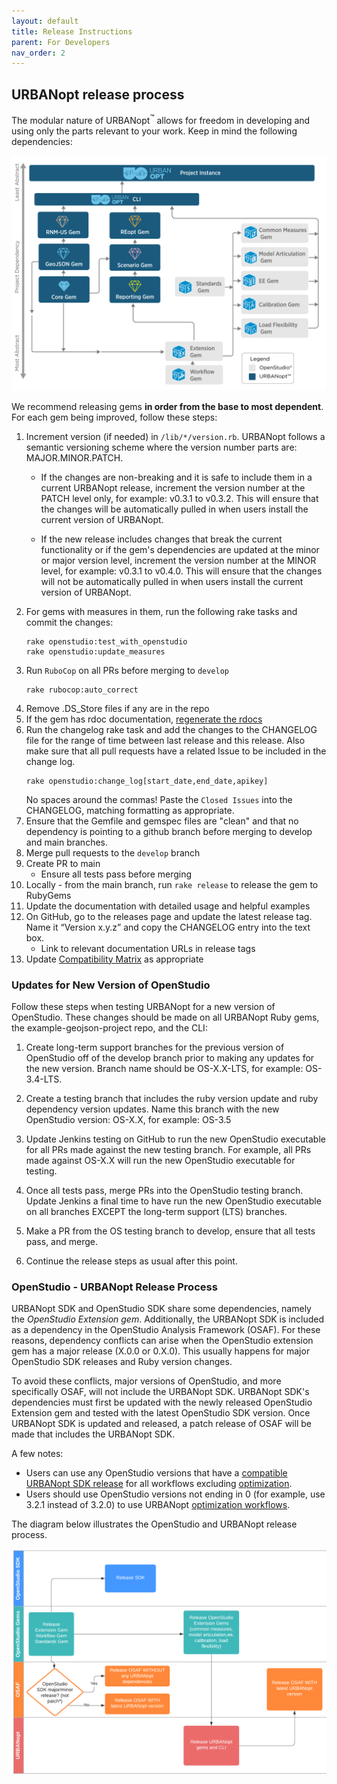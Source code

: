 ```yaml
---
layout: default
title: Release Instructions
parent: For Developers
nav_order: 2
---
```


## URBANopt release process

The modular nature of URBANopt<sup>&trade;</sup> allows for freedom in developing and using only the parts relevant to your work. Keep in mind the following dependencies:

![gem dependency chart](../doc_files/uo_dependency_rank.png)

We recommend releasing gems **in order from the base to most dependent**. For each gem being improved, follow these steps:

1. Increment version (if needed) in `/lib/*/version.rb`. URBANopt follows a semantic versioning scheme where the version number parts are: MAJOR.MINOR.PATCH.
	- If the changes are non-breaking and it is safe to include them in a current URBANopt release, increment the version number at the PATCH level only, for example: v0.3.1 to v0.3.2. This will ensure that the changes will be automatically pulled in when users install the current version of URBANopt.

	- If the new release includes changes that break the current functionality or if the gem's dependencies are updated at the minor or major version level, increment the version number at the MINOR level, for example: v0.3.1 to v0.4.0.  This will ensure that the changes will not be automatically pulled in when users install the current version of URBANopt.
1. For gems with measures in them, run the following rake tasks and commit the changes:
	```
	rake openstudio:test_with_openstudio
	rake openstudio:update_measures
	```
1. Run `RuboCop` on all PRs before merging to `develop`
    ```
	rake rubocop:auto_correct
	```
1. Remove .DS_Store files if any are in the repo
1. If the gem has rdoc documentation, [regenerate the rdocs](../developer_resources/developer_resources.md#generating-rdoc-documentation)
1. Run the changelog rake task and add the changes to the CHANGELOG file for the range of time between last release and this release. Also make sure that all pull requests have a related Issue to be included in the change log.
	```
	rake openstudio:change_log[start_date,end_date,apikey]
	```
    No spaces around the commas! Paste the `Closed Issues` into the CHANGELOG, matching formatting as appropriate.
1. Ensure that the Gemfile and gemspec files are "clean" and that no dependency is pointing to a github branch before merging to develop and main branches.
1. Merge pull requests to the `develop` branch
1. Create PR to main
    - Ensure all tests pass before merging
1. Locally - from the main branch, run `rake release` to release the gem to RubyGems
1. Update the documentation with detailed usage and helpful examples
1. On GitHub, go to the releases page and update the latest release tag. Name it “Version x.y.z” and copy the CHANGELOG entry into the text box.
    - Link to relevant documentation URLs in release tags
1. Update [Compatibility Matrix](compatibility_matrix.md) as appropriate

### Updates for New Version of OpenStudio
Follow these steps when testing URBANopt for a new version of OpenStudio. These changes should be made on all URBANopt Ruby gems, the example-geojson-project repo, and the CLI:

1. Create long-term support branches for the previous version of OpenStudio off of the develop branch prior to making any updates for the new version.  Branch name should be OS-X.X-LTS, for example: OS-3.4-LTS.

1. Create a testing branch that includes the ruby version update and ruby dependency version updates. Name this branch with the new OpenStudio version: OS-X.X, for example: OS-3.5

1. Update Jenkins testing on GitHub to run the new OpenStudio executable for all PRs made against the new testing branch.  For example, all PRs made against OS-X.X will run the new OpenStudio executable for testing.

1. Once all tests pass, merge PRs into the OpenStudio testing branch.  Update Jenkins a final time to have run the new OpenStudio executable on all branches EXCEPT the long-term support (LTS) branches.

1. Make a PR from the OS testing branch to develop, ensure that all tests pass, and merge.

1. Continue the release steps as usual after this point.

### OpenStudio - URBANopt Release Process

URBANopt SDK and OpenStudio SDK share some dependencies, namely the *OpenStudio Extension gem*. Additionally, the URBANopt SDK is included as a dependency in the OpenStudio Analysis Framework (OSAF). For these reasons, dependency conflicts can arise when the OpenStudio extension gem has a major release (X.0.0 or 0.X.0). This usually happens for major OpenStudio SDK releases and Ruby version changes.

To avoid these conflicts, major versions of OpenStudio, and more specifically OSAF, will not include the URBANopt SDK. URBANopt SDK's dependencies must first be updated with the newly released OpenStudio Extension gem and tested with the latest OpenStudio SDK version. Once URBANopt SDK is updated and released, a patch release of OSAF will be made that includes the URBANopt SDK.

A few notes:

- Users can use any OpenStudio versions that have a [compatible URBANopt SDK release](compatibility_matrix.md) for all workflows excluding [optimization](../workflows/optimization).
- Users should use OpenStudio versions not ending in 0 (for example, use 3.2.1 instead of 3.2.0) to use URBANopt [optimization workflows](../workflows/optimization).

The diagram below illustrates the OpenStudio and URBANopt release process.

![urbanopt-openstudio-release-process](../doc_files/urbanopt-openstudio-dependency.png)
